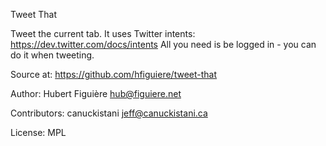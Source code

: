 Tweet That

Tweet the current tab.
It uses Twitter intents: https://dev.twitter.com/docs/intents
All you need is be logged in - you can do it when tweeting.

Source at:
https://github.com/hfiguiere/tweet-that

Author:
Hubert Figuière <hub@figuiere.net>

Contributors:
canuckistani <jeff@canuckistani.ca>

License: MPL